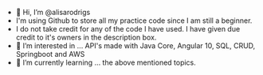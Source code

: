 - 👋 Hi, I’m @alisarodrigs
- I'm using Github to store all my practice code since I am still a beginner.
- I do not take credit for any of the code I have used. I have given due credit to it's owners in the description box.
- 👀 I’m interested in ... API's made with Java Core, Angular 10, SQL, CRUD, Springboot and AWS
- 🌱 I’m currently learning ... the above mentioned topics.


<!---
alisarodrigs/alisarodrigs is a ✨ special ✨ repository because its `README.md` (this file) appears on your GitHub profile.
You can click the Preview link to take a look at your changes.
--->
